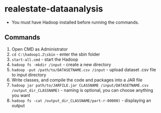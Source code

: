 # realestate-dataanalysis

- You must have Hadoop installed before running the commands.

## Commands
1. Open CMD as Administrator
2. ```cd C:\hadoop1.2\sbin``` - enter the sbin folder
3. ```start-all.cmd``` - start the Hadoop
4. ```hadoop fs -mkdir /input``` - create a new directory
5. ```hadoop -put /path/to/DATASETNAME.csv /input``` - upload dataset .csv file to input directory
6. Write classes, and compile the code and packages into a JAR file
7. ```hadoop jar path/to/JARFILE.jar CLASSNAME /input/DATASETNAME.csv /output_dir_CLASSNAME)``` - naming is optional, you can choose anything you want
8. ```hadoop fs -cat /output_dir_CLASSNAME/part-r-00000)``` - displaying an output
